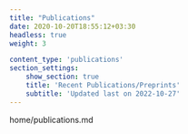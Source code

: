 ```yaml
---
title: "Publications"
date: 2020-10-20T18:55:12+03:30
headless: true
weight: 3

content_type: 'publications'
section_settings:
    show_section: true
    title: 'Recent Publications/Preprints'
    subtitle: 'Updated last on 2022-10-27'
---
```


home/publications.md
